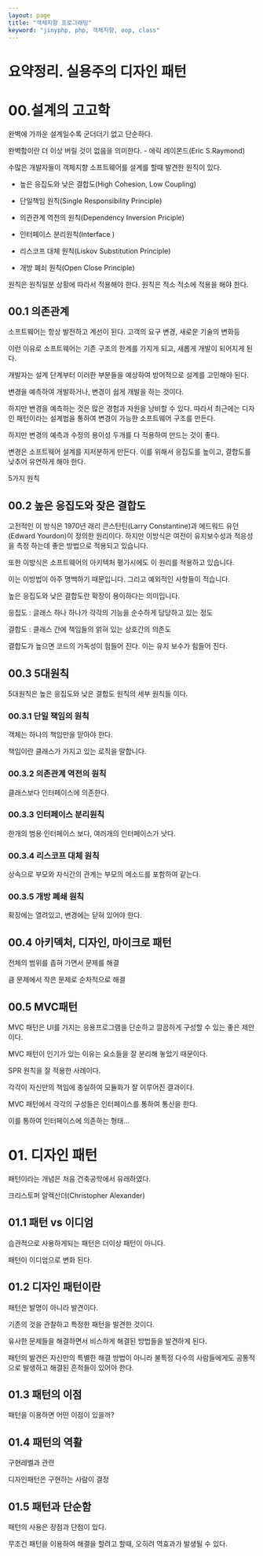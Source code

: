 ```yaml
---
layout: page
title: "객체지향 프로그래밍"
keyword: "jinyphp, php, 객체지향, oop, class"
---
```


# 요약정리. 실용주의 디자인 패턴



# 00.설계의 고고학

완벽에 가까운  설계일수록 군더더기 없고 단순하다.

완벽함이란 더 이상 버릴 것이 없음을 의미한다. - 에릭 레이몬드(Eric S.Raymond)



수많은 개발자들이 객체지향 소프트웨어를 설계를 할때 발견한 원직이 있다.



* 높은 응집도와 낮은 결합도(High Cohesion, Low Coupling)


* 단일책임 원칙(Single Responsibility Principle)
* 의관관계 역전의 원칙(Dependency Inversion Priciple)
* 인터페이스 분리원칙(Interface )
* 리스코프 대체 원칙(Liskov Substitution Principle)
* 개방 폐쇠 원칙(Open Close Principle)



원칙은 원칙일분 상황에 따라서 적용해야 한다. 원칙은 적소 적소에 적용을 해야 한다.



## 00.1 의존관계

소프트웨어는 항상 발전하고 계선이 된다. 고객의 요구 변경, 새로운 기술의 변화등 

이런 이유로 소프트웨어는 기존 구조의 한계를 가지게 되고, 새롭게 개발이 되어지게 된다.



개발자는 설계 단계부터 이러한 부분들을 예상하여 방어적으로 설계를 고민해야 된다.

변경을 예측하여 개발하거나, 변경이 쉽게 개발을 하는 것이다.



하지만 변경을 예측하는 것은 많은 경험과 자원을 낭비할 수 있다. 따라서 최근에는 디자인 패턴이라는 설계법을 통하여 변경이 가능한 소프트웨어 구조를 만든다.



하지만 변경의 예측과 수정의 용이성 두개를 다 적용하여 만드는 것이 좋다.



변경은 소프트웨어 설계를 지저분하게 만든다. 이를 위해서 응집도를 높이고, 결합도를 낮추어 유연하게 해야 한다.



5가지 원칙



## 00.2 높은 응집도와 잦은 결합도

고전적인 이 방식은 1970년 래리 콘스탄틴(Larry Constantine)과 에드워드 유던(Edward Yourdon)이 정의한 원리이다. 하지만 이방식은 여전이 유지보수성과 적응성을 측정 하는데 좋은 방법으로 적용되고 있습니다.



또한 이방식은 소프트웨어의 아키텍처 평가시에도 이 원리를 적용하고 있습니다. 



이는 이방법이 아주 명백하기 때문입니다. 그리고 예외적인 사항들이 적습니다.



높은 응집도와 낮은 결합도란 확장이 용이하다는 의미입니다.



응집도 : 글래스 하나 하나가 각각의 기능을 순수하게 담당하고 있는 정도

결합도 : 클래스 간에 책임들의 얽혀 있는 상호간의 의존도

결합도가 높으면 코드의 가독성이 힘들어 진다. 이는 유지 보수가 힘들어 진다.



## 00.3 5대원칙

5대원칙은 높은 응집도와 낮은 결합도 원칙의 세부 원칙들 이다.



### 00.3.1 단일 책임의 원칙 

객체는 하나의 책임만을 맏아야 한다.

책임이란 클래스가 가지고 있는 로직을 말합니다.



### 00.3.2 의존관계 역전의 원칙

클래스보다 인터페이스에 의존한다.



### 00.3.3 인터페이스 분리원칙

한개의 범용 인터페이스 보다, 여러개의 인터페이스가 낫다.



### 00.3.4 리스코프 대체 원칙

상속으로 부모와 자식간의 관계는  부모의 메소드를 포함하여 같는다.



### 00.3.5 개방 폐쇄 원칙

확장에는 열려있고, 변경에는 닫혀 있어야 한다.



## 00.4 아키덱처, 디자인, 마이크로 패턴

전체의 범위를 좁혀 가면서 문제를 해결

큼 문제에서 작은 문제로 순차적으로 해결





## 00.5 MVC패턴

MVC 패턴은 UI를 가지는 응용프로그램을 단순하고 깔끔하게 구성할 수 있는 좋은 제안이다.

MVC 패턴이 인기가 있는 이유는 요소들을 잘 분리해 놓았기 때문이다.

SPR 원칙을 잘 적용한 사례이다.

각각이 자신만의 책임에 충실하여 모듈화가 잘 이루어진 결과이다.



MVC 패턴에서 각각의 구성들은 인터페이스를 통하여 통신을 한다.

이를 통하여 인터페이스에 의존하는 형태...



# 01. 디자인 패턴

패턴이라는 개념은 처음 건축공학에서 유래하였다.

크리스토퍼 알렉산더(Christopher Alexander)



## 01.1 패턴 vs 이디엄

습관적으로 사용하게되는 패턴은 더이상 패턴이 아니다.

패턴이 이디엄으로 변화 된다.



## 01.2 디자인 패턴이란

패턴은 발명이 아니라 발견이다.

기존의 것을 관찰하고 특정한 패턴을 발견한 것이다.



유사한 문제들을 해결하면서 비스하게 해결된 방법들을 발견하게 된다.



패턴의 발견은 자신만의 특별한 해결 방법이 아니라 불특정 다수의 사람들에게도 공통적으로 발생하고 해결된 흔적들이 있어야 한다.



## 01.3 패턴의 이점

패턴을 이용하면 어떤 이점이 있을까?



## 01.4 패턴의 역활

구현레벨과 관련

디자인패턴은 구현하는 사람이 결정



## 01.5 패턴과 단순함

패턴의 사용은 장점과 단점이 있다. 

무조건 패턴을 이용하여 해결을 할려고 할때, 오히려 역효과가 발생될 수 있다.

























